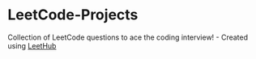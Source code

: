 # LeetCode-Projects
Collection of LeetCode questions to ace the coding interview! - Created using [LeetHub](https://github.com/QasimWani/LeetHub)
